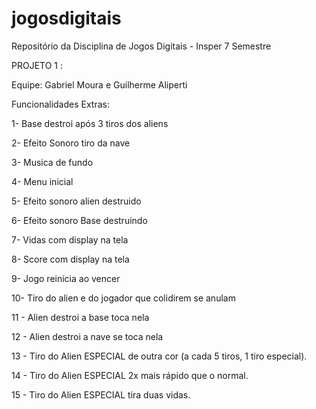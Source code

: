 # jogosdigitais
Repositório da Disciplina de Jogos Digitais - Insper 7 Semestre


PROJETO 1 :

Equipe: Gabriel Moura e Guilherme Aliperti


Funcionalidades Extras:


1- Base destroi após 3 tiros dos aliens

2- Efeito Sonoro tiro da nave

3- Musica de fundo

4- Menu inicial

5- Efeito sonoro alien destruido

6- Efeito sonoro Base destruindo

7- Vidas com display na tela

8- Score com display na tela

9- Jogo reinicia ao vencer

10- Tiro do alien e do jogador que colidirem se anulam

11 - Alien destroi a base toca nela

12 - Alien destroi a nave se toca nela

13 - Tiro do Alien ESPECIAL de outra cor (a cada 5 tiros, 1 tiro especial).

14 - Tiro do Alien ESPECIAL 2x mais rápido que o normal.

15 - Tiro do Alien ESPECIAL tira duas vidas.

